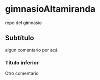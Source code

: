 # gimnasioAltamiranda
repo del gimnasio
## Subtítulo
algun comentario por acá
### Título inferior
Otro comentario

